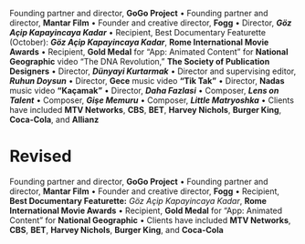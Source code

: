 Founding partner and director, **GoGo Project** • Founding partner and director, **Mantar Film** • Founder and creative director, **Fogg** • Director, ***Göz Açip Kapayincaya Kadar*** • Recipient, Best Documentary Featurette (October): ***Göz Açip Kapayincaya Kadar***, **Rome International Movie Awards** • Recipient, **Gold Medal** for “App: Animated Content” for **National Geographic** video “The DNA Revolution,” **The Society of Publication Designers** • Director, ***Dünyayi Kurtarmak*** • Director and supervising editor, ***Ruhun Doysun*** • Director, **Gece** music video **“Tik Tak”** • Director, **Nadas** music video **“Kaçamak”** • Director, ***Daha Fazlasi*** • Composer, ***Lens on Talent*** • Composer, ***Gişe Memuru*** • Composer, ***Little Matryoshka*** • Clients have included **MTV Networks**, **CBS**, **BET**, **Harvey Nichols**, **Burger King**, **Coca-Cola**, and **Allianz**

# Revised
Founding partner and director, **GoGo Project** • Founding partner and director, **Mantar Film** • Founder and creative director, **Fogg** • Recipient, **Best Documentary Featurette:** *Göz Açip Kapayincaya Kadar*, **Rome International Movie Awards** • Recipient, **Gold Medal** for “App: Animated Content” for **National Geographic** • Clients have included **MTV Networks**, **CBS**, **BET**, **Harvey Nichols**, **Burger King**, and **Coca-Cola**
